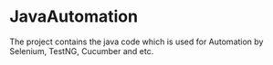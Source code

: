 # JavaAutomation
The project contains the java code which is used for Automation by Selenium, TestNG, Cucumber and etc.
